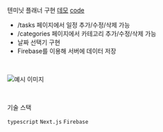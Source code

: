 텐미닛 플래너 구현 [데모](https://time-tracker-open.pages.dev/)
[code](https://github.com/psst54/time_tracker_open)

- /tasks 페이지에서 일정 추가/수정/삭제 가능
- /categories 페이지에서 카테고리 추가/수정/삭제 가능
- 날짜 선택기 구현
- Firebase를 이용해 서버에 데이터 저장

&nbsp;

![예시 이미지](/img/timeTracker1.png)

&nbsp;

기술 스택

`typescript` `Next.js` `Firebase`
